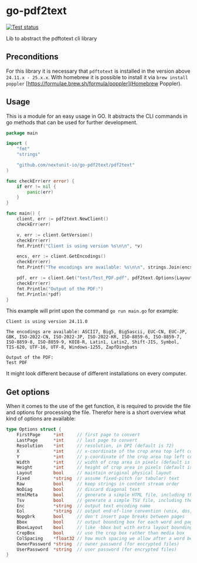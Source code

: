 # go-pdf2text
[![Test status](https://github.com/nextunit-io/go-pdf2text/actions/workflows/test.yml/badge.svg?branch=main)](https://github.com/nextunit-io/go-pdf2text/actions/workflows/test.yml)

Lib to abstract the pdftotext cli library

## Preconditions

For this library it is necessary that `pdftotext` is installed in the version above `24.11.x - 25.x.x`. 
With homebrew it is possible to install it via `brew install poppler` [https://formulae.brew.sh/formula/poppler](Homebrew Poppler).

## Usage

This is a module for an easy usage in GO. It abstracts the CLI commands in go methods that can be used for further development.

```go
package main

import (
	"fmt"
	"strings"

	"github.com/nextunit-io/go-pdf2text/pdf2text"
)

func checkErr(err error) {
	if err != nil {
		panic(err)
	}
}

func main() {
	client, err := pdf2text.NewClient()
	checkErr(err)

	v, err := client.GetVersion()
	checkErr(err)
	fmt.Printf("Client is using version %s\n\n", *v)

	encs, err := client.GetEncodings()
	checkErr(err)
	fmt.Printf("The encodings are available: %s\n\n", strings.Join(encs, ", "))

	pdf, err := client.Get("test/Test_PDF.pdf", pdf2text.Options{Layout: true})
	checkErr(err)
	fmt.Println("Output of the PDF:")
	fmt.Println(*pdf)
}

```

This example will print upon the command `go run main.go` for example:
```text
Client is using version 24.11.0

The encodings are available: ASCII7, Big5, Big5ascii, EUC-CN, EUC-JP, GBK, ISO-2022-CN, ISO-2022-JP, ISO-2022-KR, ISO-8859-6, ISO-8859-7, ISO-8859-8, ISO-8859-9, KOI8-R, Latin1, Latin2, Shift-JIS, Symbol, TIS-620, UTF-16, UTF-8, Windows-1255, ZapfDingbats

Output of the PDF:
Test PDF
```

It might look different because of different installations on every computer.

## Get options

When it comes to the use of the get function, it is required to provide the file and options for processing the file. Therefor here is a short overview what kind of options are available:

```go
type Options struct {
	FirstPage     *int     // first page to convert
	LastPage      *int     // last page to convert
	Resolution    *int     // resolution, in DPI (default is 72)
	X             *int     // x-coordinate of the crop area top left corner
	Y             *int     // y-coordinate of the crop area top left corner
	Width         *int     // width of crop area in pixels (default is 0)
	Height        *int     // height of crop area in pixels (default is 0)
	Layout        bool     // maintain original physical layout
	Fixed         *string  // assume fixed-pitch (or tabular) text
	Raw           bool     // keep strings in content stream order
	NoDiag        bool     // discard diagonal text
	HtmlMeta      bool     // generate a simple HTML file, including the meta information
	Tsv           bool     // generate a simple TSV file, including the meta information for bounding boxes
	Enc           *string  // output text encoding name
	Eol           *string  // output end-of-line convention (unix, dos, or mac)
	Nopgbrk       bool     // don't insert page breaks between pages
	Bbox          bool     // output bounding box for each word and page size to html. Sets -htmlmeta
	BboxLayout    bool     // like -bbox but with extra layout bounding box data.  Sets -htmlmeta
	CropBox       bool     // use the crop box rather than media box
	ColSpacing    *float32 // how much spacing we allow after a word before considering adjacent text to be a new column, as a fraction of the font size (default is 0.7, old releases had a 0.3 default)
	OwnerPassword *string  // owner password (for encrypted files)
	UserPassword  *string  // user password (for encrypted files)
}
```